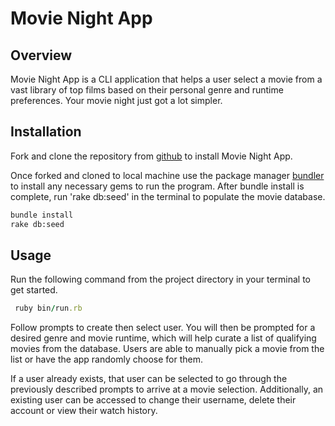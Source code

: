 Movie Night App
===============



## Overview

Movie Night App is a CLI application that helps a user select a movie from a vast library of top films based on their personal genre and runtime preferences. Your movie night just got a lot simpler.

## Installation

Fork and clone the repository from [github](https://github.com/noaheakin/ruby-project-alt-guidelines-sea01-seng-ft-082420
) to install Movie Night App.

Once forked and cloned to local machine use the package manager [bundler](https://bundler.io/) to install any necessary gems to run the program.
After bundle install is complete, run 'rake db:seed' in the terminal to populate the movie database.

```bash
bundle install
rake db:seed
```

## Usage

Run the following command from the project directory in your terminal to get started.

```ruby
 ruby bin/run.rb
```

Follow prompts to create then select user. You will then be prompted for a desired genre and movie runtime, which will help curate a list of qualifying movies from the database. Users are able to manually pick a movie from the list or have the app randomly choose for them. 

If a user already exists, that user can be selected to go through the previously described prompts to arrive at a movie selection. Additionally, an existing user can be accessed to change their username, delete their account or view their watch history. 
